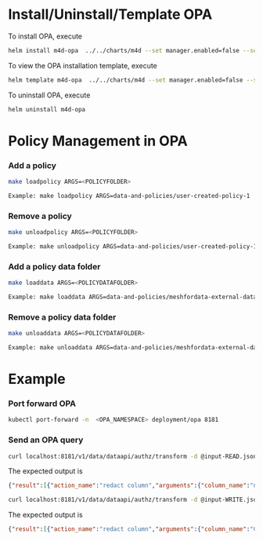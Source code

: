 # Install/Uninstall/Template OPA

To install OPA, execute
```bash
helm install m4d-opa  ../../charts/m4d --set manager.enabled=false --set opaServer.enabled=true
```
To view the OPA installation template, execute
```bash
helm template m4d-opa  ../../charts/m4d --set manager.enabled=false --set opaServer.enabled=true
```

To uninstall OPA, execute
```bash
helm uninstall m4d-opa
```


# Policy Management in OPA

### Add a policy
```bash
make loadpolicy ARGS=<POLICYFOLDER>

Example: make loadpolicy ARGS=data-and-policies/user-created-policy-1
```

### Remove a policy
```bash
make unloadpolicy ARGS=<POLICYFOLDER>

Example: make unloadpolicy ARGS=data-and-policies/user-created-policy-1
```

### Add a policy data folder
```bash
make loaddata ARGS=<POLICYDATAFOLDER>

Example: make loaddata ARGS=data-and-policies/meshfordata-external-data
```

### Remove a policy data folder
```bash
make unloaddata ARGS=<POLICYDATAFOLDER>

Example: make unloaddata ARGS=data-and-policies/meshfordata-external-data
```

# Example

### Port forward OPA

```bash
kubectl port-forward -n  <OPA_NAMESPACE> deployment/opa 8181
```

### Send an OPA query

```bash
curl localhost:8181/v1/data/dataapi/authz/transform -d @input-READ.json -H 'Content-Type: application/json'
```

The expected output is
```json
{"result":[{"action_name":"redact column","arguments":{"column_name":"nameDest::6"},"description":"Single column is obfuscated with XXX instead of values","used_policy":{"description":"test for transactions dataset that redacts some columns by name"}},{"action_name":"redact column","arguments":{"column_name":"nameOrig::3"},"description":"Single column is obfuscated with XXX instead of values","used_policy":{"description":"test for transactions dataset that redacts some columns by name"}}]}
```

```bash
curl localhost:8181/v1/data/dataapi/authz/transform -d @input-WRITE.json -H 'Content-Type: application/json'
```

The expected output is
```json
{"result":[{"action_name":"redact column","arguments":{"column_name":"CUSTOMER_ID"},"description":"Single column is obfuscated with XXX instead of values","used_policy":{"description":"Columns with Confidential tag to be redacted before read action"}}]}
```
